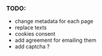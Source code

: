 ### TODO:
- change metadata for each page
- replace texts
- cookies consent
- add agreement for emailing them
- add captcha ?